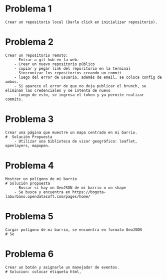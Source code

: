 # Problema 1
    Crear un repositorio local (Darle click en inicializar repositorio).

# Problema 2
    Crear un repositorio remoto:
        - Entrar a git hub en la web.
        - Crear un nuevo repositorio público
        - copiar y pegar link del reporitorio en la terminal
        - Sincronizar los repositorios creando un commit
        - luego del error de usuario, además de email, se coloca config de ambos.
        - Si aparece el error de que no deja publicar el brunch, se eliminan las credenciales y se intenta de nuevo
        - Luego de esto, se ingresa el token y ya permite realizar commits.

# Problema 3
    Crear una página que muestre un mapa centrado en mi barrio. 
    #  Solución Propuesta
        - Utilizar una biblioteca de visor geográfico: leaflet, openlayers, mapopen.

# Problema 4
    Mostrar un polígono de mi barrio
    # Solución propuesta
        - Buscar si hay un GeoJSON de mi barrio o un shape
        - Se busca y encuentra en https://bogota-laburbano.opendatasoft.com/pages/home/

# Problema 5
    Cargar polígono de mi barrio, se encuentra en formato GeoJSON
    # Se

# Problema 6
    Crear un botón y asignarle un manejador de eventos.
    # Solucion: colocar etiqueta html, 


